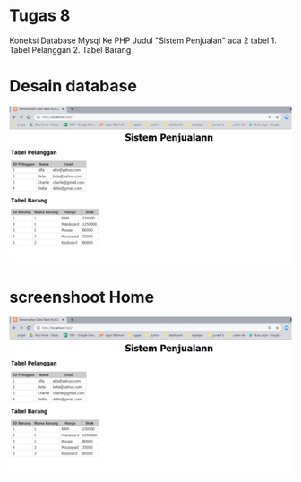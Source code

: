 # Tugas 8

Koneksi Database Mysql Ke PHP
Judul "Sistem Penjualan"
ada 2 tabel 1. Tabel Pelanggan
            2. Tabel Barang
            
# Desain database

<img src="home.png" img>
            
# screenshoot Home

<img src="home.png" img>
